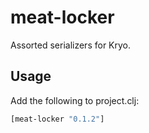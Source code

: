 # meat-locker

Assorted serializers for Kryo.

## Usage

Add the following to project.clj:

```clojure
[meat-locker "0.1.2"]
```
